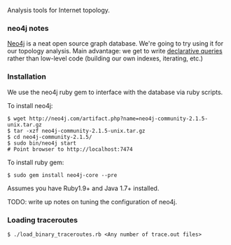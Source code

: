 Analysis tools for Internet topology.

### neo4j notes

[Neo4j](http://neo4j.com/) is a neat open source graph database. We're going
to try using it for our topology analysis. Main advantage: we get to write
[declarative queries](http://neo4j.com/docs/stable/cypher-query-lang.html) rather than
low-level code (building our own indexes, iterating, etc.)

### Installation

We use the neo4j ruby gem to interface with the database via ruby scripts.

To install neo4j:
```
$ wget http://neo4j.com/artifact.php?name=neo4j-community-2.1.5-unix.tar.gz
$ tar -xzf neo4j-community-2.1.5-unix.tar.gz
$ cd neo4j-community-2.1.5/
$ sudo bin/neo4j start
# Point browser to http://localhost:7474
```

To install ruby gem:
```
$ sudo gem install neo4j-core --pre
```

Assumes you have Ruby1.9+ and Java 1.7+ installed.

TODO: write up notes on tuning the configuration of neo4j.

### Loading traceroutes

```
$ ./load_binary_traceroutes.rb <Any number of trace.out files>
```
